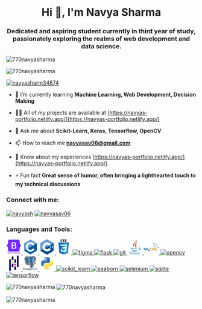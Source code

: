 <h1 align="center">Hi 👋, I'm Navya Sharma</h1>
<h3 align="center">Dedicated and aspiring student currently in third year of study, passionately exploring the realms of web development and data science.</h3>

<p align="left"> <img src="https://komarev.com/ghpvc/?username=770navyasharma&label=Profile%20views&color=0e75b6&style=flat" alt="770navyasharma" /> </p>

<p align="left"><img src="https://github-profile-trophy.vercel.app/?username=770navyasharma" alt="770navyasharma" /> </p>

<p align="left"> <a href="https://twitter.com/navyasharm34874" target="blank"><img src="https://img.shields.io/twitter/follow/navyasharm34874?logo=twitter&style=for-the-badge" alt="navyasharm34874" /></a> </p>


- 🌱 I’m currently learning **Machine Learning, Web Development, Decision Making**

- 👨‍💻 All of my projects are available at [https://navyas-portfolio.netlify.app/](https://navyas-portfolio.netlify.app/)

- 💬 Ask me about **Scikit-Learn, Keras, Tensorflow, OpenCV**

- 📫 How to reach me **navyasav06@gmail.com**

- 📄 Know about my experiences [https://navyas-portfolio.netlify.app/](https://navyas-portfolio.netlify.app/)

- ⚡ Fun fact **Great sense of humor, often bringing a lighthearted touch to my technical discussions**

<h3 align="left">Connect with me:</h3>
<p align="left">
<a href="https://kaggle.com/navyssh" target="blank"><img align="center" src="https://raw.githubusercontent.com/rahuldkjain/github-profile-readme-generator/master/src/images/icons/Social/kaggle.svg" alt="navyssh" height="30" width="40" /></a>
<a href="https://www.leetcode.com/navyasav06" target="blank"><img align="center" src="https://raw.githubusercontent.com/rahuldkjain/github-profile-readme-generator/master/src/images/icons/Social/leet-code.svg" alt="navyasav06" height="30" width="40" /></a>
</p>

<h3 align="left">Languages and Tools:</h3>
<p align="left"> <a href="https://getbootstrap.com" target="_blank" rel="noreferrer"> <img src="https://raw.githubusercontent.com/devicons/devicon/master/icons/bootstrap/bootstrap-plain-wordmark.svg" alt="bootstrap" width="40" height="40"/> </a> <a href="https://www.cprogramming.com/" target="_blank" rel="noreferrer"> <img src="https://raw.githubusercontent.com/devicons/devicon/master/icons/c/c-original.svg" alt="c" width="40" height="40"/> </a> <a href="https://www.w3schools.com/cpp/" target="_blank" rel="noreferrer"> <img src="https://raw.githubusercontent.com/devicons/devicon/master/icons/cplusplus/cplusplus-original.svg" alt="cplusplus" width="40" height="40"/> </a> <a href="https://www.w3schools.com/css/" target="_blank" rel="noreferrer"> <img src="https://raw.githubusercontent.com/devicons/devicon/master/icons/css3/css3-original-wordmark.svg" alt="css3" width="40" height="40"/> </a> <a href="https://www.figma.com/" target="_blank" rel="noreferrer"> <img src="https://www.vectorlogo.zone/logos/figma/figma-icon.svg" alt="figma" width="40" height="40"/> </a> <a href="https://flask.palletsprojects.com/" target="_blank" rel="noreferrer"> <img src="https://www.vectorlogo.zone/logos/pocoo_flask/pocoo_flask-icon.svg" alt="flask" width="40" height="40"/> </a> <a href="https://git-scm.com/" target="_blank" rel="noreferrer"> <img src="https://www.vectorlogo.zone/logos/git-scm/git-scm-icon.svg" alt="git" width="40" height="40"/> </a> <a href="https://www.java.com" target="_blank" rel="noreferrer"> <img src="https://raw.githubusercontent.com/devicons/devicon/master/icons/java/java-original.svg" alt="java" width="40" height="40"/> </a> <a href="https://www.mysql.com/" target="_blank" rel="noreferrer"> <img src="https://raw.githubusercontent.com/devicons/devicon/master/icons/mysql/mysql-original-wordmark.svg" alt="mysql" width="40" height="40"/> </a> <a href="https://opencv.org/" target="_blank" rel="noreferrer"> <img src="https://www.vectorlogo.zone/logos/opencv/opencv-icon.svg" alt="opencv" width="40" height="40"/> </a> <a href="https://pandas.pydata.org/" target="_blank" rel="noreferrer"> <img src="https://raw.githubusercontent.com/devicons/devicon/2ae2a900d2f041da66e950e4d48052658d850630/icons/pandas/pandas-original.svg" alt="pandas" width="40" height="40"/> </a> <a href="https://www.postgresql.org" target="_blank" rel="noreferrer"> <img src="https://raw.githubusercontent.com/devicons/devicon/master/icons/postgresql/postgresql-original-wordmark.svg" alt="postgresql" width="40" height="40"/> </a> <a href="https://www.python.org" target="_blank" rel="noreferrer"> <img src="https://raw.githubusercontent.com/devicons/devicon/master/icons/python/python-original.svg" alt="python" width="40" height="40"/> </a> <a href="https://scikit-learn.org/" target="_blank" rel="noreferrer"> <img src="https://upload.wikimedia.org/wikipedia/commons/0/05/Scikit_learn_logo_small.svg" alt="scikit_learn" width="40" height="40"/> </a> <a href="https://seaborn.pydata.org/" target="_blank" rel="noreferrer"> <img src="https://seaborn.pydata.org/_images/logo-mark-lightbg.svg" alt="seaborn" width="40" height="40"/> </a> <a href="https://www.selenium.dev" target="_blank" rel="noreferrer"> <img src="https://raw.githubusercontent.com/detain/svg-logos/780f25886640cef088af994181646db2f6b1a3f8/svg/selenium-logo.svg" alt="selenium" width="40" height="40"/> </a> <a href="https://www.sqlite.org/" target="_blank" rel="noreferrer"> <img src="https://www.vectorlogo.zone/logos/sqlite/sqlite-icon.svg" alt="sqlite" width="40" height="40"/> </a> <a href="https://www.tensorflow.org" target="_blank" rel="noreferrer"> <img src="https://www.vectorlogo.zone/logos/tensorflow/tensorflow-icon.svg" alt="tensorflow" width="40" height="40"/> </a> </p>

<p><img align="left" src="https://github-readme-stats.vercel.app/api/top-langs?username=770navyasharma&show_icons=true&locale=en&layout=compact" alt="770navyasharma" /></p>

<p>&nbsp;<img align="center" src="https://github-readme-stats.vercel.app/api?username=770navyasharma&show_icons=true&locale=en" alt="770navyasharma" /></p>

<p><img align="center" src="https://github-readme-streak-stats.herokuapp.com/?user=770navyasharma&" alt="770navyasharma" /></p>

